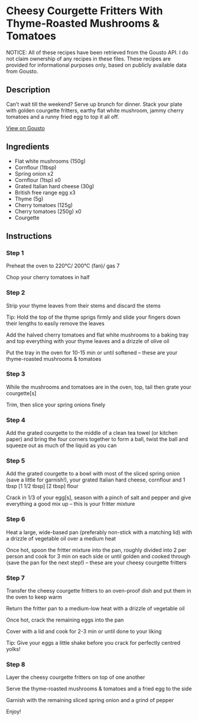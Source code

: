 # Cheesy Courgette Fritters With Thyme-Roasted Mushrooms & Tomatoes

NOTICE: All of these recipes have been retrieved from the Gousto API. I do not claim ownership of any recipes in these files. These recipes are provided for informational purposes only, based on publicly available data from Gousto.

## Description

Can’t wait till the weekend? Serve up brunch for dinner. Stack your plate with golden courgette fritters, earthy flat white mushroom, jammy cherry tomatoes and a runny fried egg to top it all off. 

[View on Gousto](https://www.gousto.co.uk/recipes/cookbook/cheesy-courgette-fritters-with-egg-mushroom-thyme)

## Ingredients

- Flat white mushrooms (150g)
- Cornflour (1tbsp)
- Spring onion x2
- Cornflour (1tsp) x0
- Grated Italian hard cheese (30g)
- British free range egg x3
- Thyme (5g)
- Cherry tomatoes (125g)
- Cherry tomatoes (250g) x0
- Courgette

## Instructions


### Step 1

Preheat the oven to 220°C/ 200°C (fan)/ gas 7

Chop your cherry tomatoes in half


### Step 2

Strip your thyme leaves from their stems and discard the stems

Tip: Hold the top of the thyme sprigs firmly and slide your fingers down their lengths to easily remove the leaves

Add the halved cherry tomatoes and flat white mushrooms to a baking tray and top everything with your thyme leaves and a drizzle of olive oil

Put the tray in the oven for 10-15 min or until softened – these are your thyme-roasted mushrooms & tomatoes


### Step 3

While the mushrooms and tomatoes are in the oven, top, tail then grate your courgette[s]

Trim, then slice your spring onions finely


### Step 4

Add the grated courgette to the middle of a clean tea towel (or kitchen paper) and bring the four corners together to form a ball, twist the ball and squeeze out as much of the liquid as you can


### Step 5

Add the grated courgette to a bowl with most of the sliced spring onion (save a little for garnish!), your grated Italian hard cheese, cornflour and 1 tbsp <span class="text-purple">[1 1/2 tbsp]</span> <span class="text-danger">[2 tbsp]</span> flour

Crack in 1/3 of your egg[s], season with a pinch of salt and pepper and give everything a good mix up – this is your fritter mixture


### Step 6

Heat a large, wide-based pan (preferably non-stick with a matching lid) with a drizzle of vegetable oil over a medium heat

Once hot, spoon the fritter mixture into the pan, roughly divided into 2 per person and cook for 3 min on each side or until golden and cooked through (save the pan for the next step!) – these are your cheesy courgette fritters


### Step 7

Transfer the cheesy courgette fritters to an oven-proof dish and put them in the oven to keep warm

Return the fritter pan to a medium-low heat with a drizzle of vegetable oil

Once hot, crack the remaining eggs into the pan

Cover with a lid and cook for 2-3 min or until done to your liking

Tip: Give your eggs a little shake before you crack for perfectly centred yolks!

### Step 8

Layer the cheesy courgette fritters on top of one another

Serve the thyme-roasted mushrooms & tomatoes and a fried egg to the side

Garnish with the remaining sliced spring onion and a grind of pepper

Enjoy!

